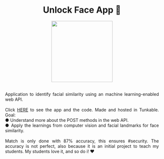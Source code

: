<h1 align="center"> Unlock Face App 🙂</h1>
<p align="center"><img src="https://user-images.githubusercontent.com/100588945/164299217-c4fbb27b-4baf-482f-ba56-2974c049555e.gif" width="200"></p>
<p align="justify">
</br>
Application to identify facial similarity using an machine learning-enabled web API.
</br>
</br>
 Click <a href="https://x.thunkable.com/copy/ece44a0c76c010f4e04319da49e87e43">HERE</a> to see the app and the code. Made and hosted in Tunkable.
Goal:</br>
● Understand more about the POST methods in the web API.</br>
● Apply the learnings from computer vision and facial landmarks for face similarity.
</br></br>
Match is only done with 87% accuracy, this ensures #security. The accuracy is not perfect, also because it is an initial project to teach my students. My students love it, and so do i! ❤️</br>
 </p>
